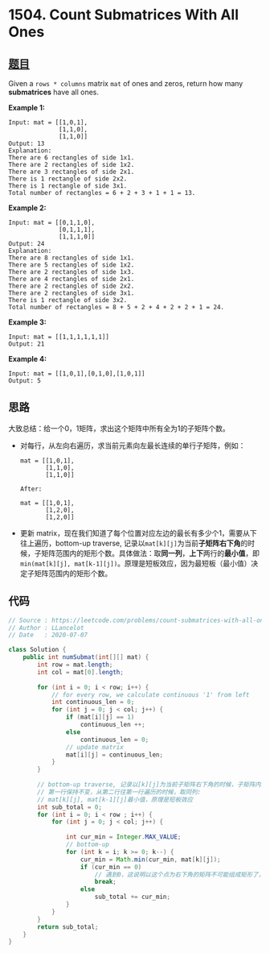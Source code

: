# 1504. Count Submatrices With All Ones

## [题目](https://leetcode.com/problems/count-submatrices-with-all-ones/)

Given a `rows * columns` matrix `mat` of ones and zeros, return how many **submatrices** have all ones.

**Example 1:**

```
Input: mat = [[1,0,1],
              [1,1,0],
              [1,1,0]]
Output: 13
Explanation:
There are 6 rectangles of side 1x1.
There are 2 rectangles of side 1x2.
There are 3 rectangles of side 2x1.
There is 1 rectangle of side 2x2. 
There is 1 rectangle of side 3x1.
Total number of rectangles = 6 + 2 + 3 + 1 + 1 = 13.
```

**Example 2:**

```
Input: mat = [[0,1,1,0],
              [0,1,1,1],
              [1,1,1,0]]
Output: 24
Explanation:
There are 8 rectangles of side 1x1.
There are 5 rectangles of side 1x2.
There are 2 rectangles of side 1x3. 
There are 4 rectangles of side 2x1.
There are 2 rectangles of side 2x2. 
There are 2 rectangles of side 3x1. 
There is 1 rectangle of side 3x2. 
Total number of rectangles = 8 + 5 + 2 + 4 + 2 + 2 + 1 = 24.
```

**Example 3:**

```
Input: mat = [[1,1,1,1,1,1]]
Output: 21
```

**Example 4:**

```
Input: mat = [[1,0,1],[0,1,0],[1,0,1]]
Output: 5
```

## 思路

大致总结：给一个0，1矩阵，求出这个矩阵中所有全为1的子矩阵个数。

- 对每行，从左向右遍历，求当前元素向左最长连续的单行子矩阵，例如：

  ```
  mat = [[1,0,1],
         [1,1,0],
         [1,1,0]]
         
  After:
  
  mat = [[1,0,1],
         [1,2,0],
         [1,2,0]]
  ```

- 更新 matrix，现在我们知道了每个位置对应左边的最长有多少个1，需要从下往上遍历，bottom-up traverse, 记录以```mat[k][j]```为当前**子矩阵右下角**的时候，子矩阵范围内的矩形个数。具体做法：取**同一列**，**上下**两行的**最小值**，即```min(mat[k][j], mat[k-1][j])```。原理是短板效应，因为最短板（最小值）决定子矩阵范围内的矩形个数。

## 代码

```java
// Source : https://leetcode.com/problems/count-submatrices-with-all-ones/
// Author : LLancelot
// Date   : 2020-07-07

class Solution {
    public int numSubmat(int[][] mat) {
        int row = mat.length;
        int col = mat[0].length;
        
        for (int i = 0; i < row; i++) {
            // for every row, we calculate continuous '1' from left
            int continuous_len = 0;
            for (int j = 0; j < col; j++) {
                if (mat[i][j] == 1) 
                    continuous_len ++;
                else
                    continuous_len = 0;
                // update matrix
                mat[i][j] = continuous_len;
            }
        }
        
        // bottom-up traverse, 记录以[k][j]为当前子矩阵右下角的时候，子矩阵内的矩形个数
        // 第一行保持不变，从第二行往第一行遍历的时候，取同列:
        // mat[k][j], mat[k-1][j]最小值，原理是短板效应
        int sub_total = 0;
        for (int i = 0; i < row ; i++) {
            for (int j = 0; j < col; j++) {
     
                int cur_min = Integer.MAX_VALUE;
                // bottom-up
                for (int k = i; k >= 0; k--) {
                    cur_min = Math.min(cur_min, mat[k][j]);
                    if (cur_min == 0)   
                        // 遇到0，这说明以这个点为右下角的矩阵不可能组成矩形了，直接跳出
                        break;
                    else
                        sub_total += cur_min;
                }
            }
        }
        return sub_total;
    }
}
```

